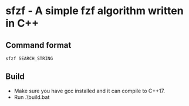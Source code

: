 # sfzf - A simple fzf algorithm written in C++

## Command format
```
sfzf SEARCH_STRING
```

## Build
+ Make sure you have gcc installed and it can compile to C++17.
+ Run .\build.bat